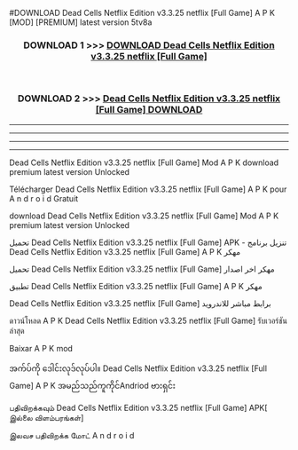 #DOWNLOAD Dead Cells Netflix Edition v3.3.25 netflix  [Full Game] A P K [MOD] [PREMIUM] latest version 5tv8a



<div align="center">

<h3>DOWNLOAD 1 >>> <a href="https://teeasianyam.web.app?sq=Dead Cells Netflix Edition v3.3.25 netflix  [Full Game]">DOWNLOAD Dead Cells Netflix Edition v3.3.25 netflix  [Full Game] </a></h3><br>

<h3>DOWNLOAD 2 >>> <a href="https://teeasianyam.web.app?sq=Dead Cells Netflix Edition v3.3.25 netflix  [Full Game] ">Dead Cells Netflix Edition v3.3.25 netflix  [Full Game]  DOWNLOAD </a></h3>

</div>


----------------------------------------------------------

----------------------------------------------------------

----------------------------------------------------------

----------------------------------------------------------


Dead Cells Netflix Edition v3.3.25 netflix  [Full Game]  Mod A P K download premium latest version Unlocked

Télécharger Dead Cells Netflix Edition v3.3.25 netflix  [Full Game]  A P K pour A n d r o i d Gratuit

download Dead Cells Netflix Edition v3.3.25 netflix  [Full Game]  Mod A P K premium latest version Unlocked

تحميل Dead Cells Netflix Edition v3.3.25 netflix  [Full Game]  APK - تنزيل برنامج Dead Cells Netflix Edition v3.3.25 netflix  [Full Game]  A P K مهكر

تحميل Dead Cells Netflix Edition v3.3.25 netflix  [Full Game]  مهكر اخر اصدار

تطبيق Dead Cells Netflix Edition v3.3.25 netflix  [Full Game]  A P K مهكر

Dead Cells Netflix Edition v3.3.25 netflix  [Full Game]  برابط مباشر للاندرويد

ดาวน์โหลด A P K Dead Cells Netflix Edition v3.3.25 netflix  [Full Game]  รับเวอร์ชันล่าสุด

Baixar A P K mod

အက်ပ်ကို ဒေါင်းလုဒ်လုပ်ပါ။ Dead Cells Netflix Edition v3.3.25 netflix  [Full Game]  A P K အမည်သည်ကူကိုင်Andriod ဗားရှင်း

பதிவிறக்கவும் Dead Cells Netflix Edition v3.3.25 netflix  [Full Game]  APK[ இல்லை விளம்பரங்கள்] 
 
இலவச பதிவிறக்க மோட் A n d r o i d



